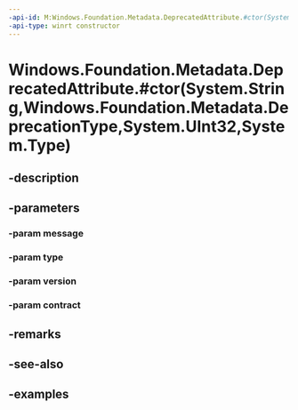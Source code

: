 ```yaml
---
-api-id: M:Windows.Foundation.Metadata.DeprecatedAttribute.#ctor(System.String,Windows.Foundation.Metadata.DeprecationType,System.UInt32,System.Type)
-api-type: winrt constructor
---
```


# Windows.Foundation.Metadata.DeprecatedAttribute.#ctor(System.String,Windows.Foundation.Metadata.DeprecationType,System.UInt32,System.Type)

<!--
public DeprecatedAttribute (string message, Windows.Foundation.Metadata.DeprecationType type, uint version, Type contract);
-->


## -description

## -parameters

### -param message

### -param type

### -param version

### -param contract

## -remarks

## -see-also

## -examples


